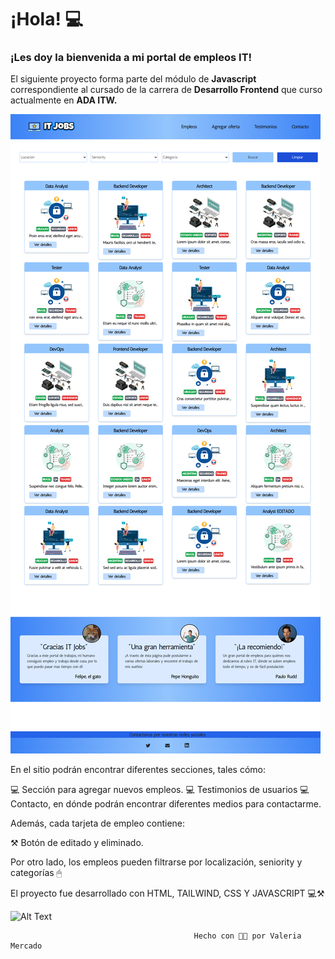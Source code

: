 # ¡Hola! 💻
### ¡Les doy la bienvenida a mi portal de empleos IT!

El siguiente proyecto forma parte del módulo de **Javascript** correspondiente al cursado de
la carrera de **Desarrollo Frontend** que curso actualmente en **ADA ITW.**

![Image text](https://github.com/ValeriaMercado/Tp3-Asincronismo-/blob/6b28f27faf38da658f34434b1de581ace85712e9/assets/captures.png)

En el sitio podrán encontrar diferentes secciones, tales cómo:

💻 Sección para agregar nuevos empleos.
💻 Testimonios de usuarios
💻 Contacto, en dónde podrán encontrar diferentes medios para contactarme.

Además, cada tarjeta de empleo contiene:

⚒ Botón de editado y eliminado.

Por otro lado, los empleos pueden filtrarse por localización, seniority y categorías 🖱

El proyecto fue desarrollado con HTML, TAILWIND, CSS Y JAVASCRIPT 💻⚒


![Alt Text](https://media.tenor.com/oTeBa4EVepMAAAAM/business-cat-working.gif)


                                             Hecho con 💪🧡 por Valeria Mercado
 
